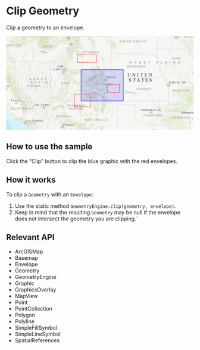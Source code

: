 # Clip Geometry

Clip a geometry to an envelope.

![](ClipGeometry.gif)

## How to use the sample

Click the "Clip" button to clip the blue graphic with the red envelopes.

## How it works

To clip a `Geometry` with an `Envelope`:


1.  Use the static method `GeometryEngine.clip(geometry, envelope)`.
2.  Keep in mind that the resulting `Geometry` may be null if the envelope does not intersect the 
  geometry you are clipping.`


## Relevant API


*   ArcGISMap
*   Basemap
*   Envelope
*   Geometry
*   GeometryEngine
*   Graphic
*   GraphicsOverlay
*   MapView
*   Point
*   PointCollection
*   Polygon
*   Polyline
*   SimpleFillSymbol
*   SimpleLineSymbol
*   SpatialReferences

